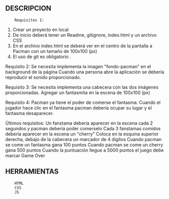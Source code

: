 ## DESCRIPCION

        Requisitos 1:
1. Crear un proyecto en local
2. De inicio deberá tener un Readme, gitignore, index.html y un archivo CSS
3. En el archivo index.html se deberá ver en el centro de la pantalla a Pacman con un tamaño de 100x100 (px)
4. El uso de git es obligatorio .


Requisito 2:
Se necesita implementa la imagen "fondo-pacman" en el background de la página
Cuando una persona abre la aplicación se debería reproducir el sonido proporcionado.


Requisito 3:
Se necesita implementa una cabecera con las dos imágenes proporcionadas.
Agregar un fantasmita en la escena de 100x100 (px)


Requisito 4:
Pacman ya tiene el poder de comerse el fantasma. Cuando el jugador hace clic en el fantasma pacman debería ocupar su lugar y el fantasma desaparecer.


Últimos requisitos:
Un fanstama debería aparecer en la escena cada 2 segundos y pacman debería poder comerselo
Cada 3 fanstamas comidos debería aparecer en la escena un "cherry"
Coloca en la esquina superior derecha, debajo de la cabecera un marcador de 4 dígitos
Cuando pacman se come un fantasma gana 100 puntos
Cuando pacman se come un cherry gana 500 puntos
Cuando la puntuación llegue a 5000 puntos el juego debe marcar Game Over

## HERRAMIENTAS

        HTML
        CSS
        JS
